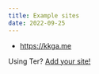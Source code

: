 ```yaml
---
title: Example sites
date: 2022-09-25
---
```


- https://kkga.me

Using Ter?
[Add your site!](https://github.com/kkga/ter/blob/master/docs/example-sites.md)
